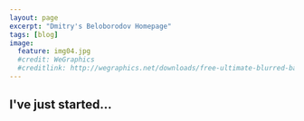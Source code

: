 ```yaml
---
layout: page
excerpt: "Dmitry's Beloborodov Homepage"
tags: [blog]
image:
  feature: img04.jpg
  #credit: WeGraphics
  #creditlink: http://wegraphics.net/downloads/free-ultimate-blurred-background-pack/
---
```

## I've just started...
